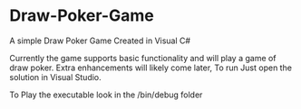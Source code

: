 # Draw-Poker-Game
A simple Draw Poker Game Created in Visual C#

Currently the game supports basic functionality and will play a game
of draw poker. Extra enhancements will likely come later, To run
Just open the solution in Visual Studio.

To Play the executable look in the /bin/debug folder
